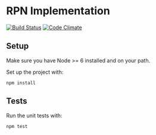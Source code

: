# RPN Implementation

[![Build Status](https://travis-ci.org/svetzal/rpn_kata.svg?branch=master)](https://travis-ci.org/svetzal/rpn_kata)
[![Code Climate](https://codeclimate.com/github/svetzal/rpn_kata.png)](https://codeclimate.com/github/svetzal/rpn_kata)

## Setup

Make sure you have Node >= 6 installed and on your path.

Set up the project with:

```
npm install
```

## Tests

Run the unit tests with:

```
npm test
```